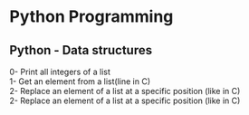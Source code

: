 <h1>Python Programming</h1>
<h2>Python - Data structures</h2>
0- Print all integers of a list</br>
1- Get an element from a list(line in C)</br>
2- Replace an element of a list at a specific position (like in C)</br>
2- Replace an element of a list at a specific position (like in C)</br>
